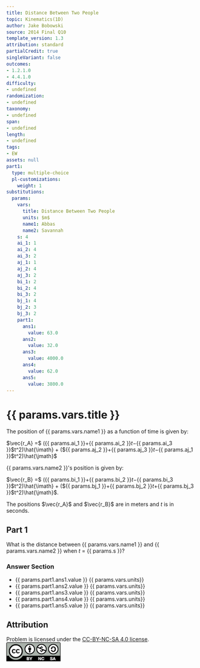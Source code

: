 ```yaml
---
title: Distance Between Two People
topic: Kinematics(1D)
author: Jake Bobowski
source: 2014 Final Q10
template_version: 1.3
attribution: standard
partialCredit: true
singleVariant: false
outcomes:
- 1.2.1.0
- 4.4.1.0
difficulty:
- undefined
randomization:
- undefined
taxonomy:
- undefined
span:
- undefined
length:
- undefined
tags:
- EW
assets: null
part1:
  type: multiple-choice
  pl-customizations:
    weight: 1
substitutions:
  params:
    vars:
      title: Distance Between Two People
      units: $m$
      name1: Abbas
      name2: Savannah
    s: 4
    ai_1: 1
    ai_2: 4
    ai_3: 2
    aj_1: 1
    aj_2: 4
    aj_3: 2
    bi_1: 2
    bi_2: 4
    bi_3: 2
    bj_1: 4
    bj_2: 3
    bj_3: 2
    part1:
      ans1:
        value: 63.0
      ans2:
        value: 32.0
      ans3:
        value: 4000.0
      ans4:
        value: 62.0
      ans5:
        value: 3800.0
---
```

# {{ params.vars.title }}
The position of {{ params.vars.name1 }} as a function of time is given by:

$\vec{r_A} =$ ({{ params.ai_1 }}$+${{ params.ai_2 }}$t-${{ params.ai_3 }}$t^2)\hat{\imath} + (${{ params.aj_2 }}$+${{ params.aj_3 }}$t-${{ params.aj_1 }}$t^2)\hat{\jmath}$

{{ params.vars.name2 }}'s position is given by:

$\vec{r_B} =$ ({{ params.bi_1 }}$+${{ params.bi_2 }}$t-${{ params.bi_3 }}$t^2)\hat{\imath} + (${{ params.bj_1 }}$+${{ params.bj_2 }}$t+${{ params.bj_3 }}$t^2)\hat{\jmath}$.

The positions $\vec{r_A}$ and $\vec{r_B}$ are in meters and $t$ is in seconds.

## Part 1

What is the distance between {{ params.vars.name1 }} and {{ params.vars.name2 }} when $t$ = {{ params.s }}?

### Answer Section

- {{ params.part1.ans1.value }} {{ params.vars.units}}
- {{ params.part1.ans2.value }} {{ params.vars.units}}
- {{ params.part1.ans3.value }} {{ params.vars.units}}
- {{ params.part1.ans4.value }} {{ params.vars.units}}
- {{ params.part1.ans5.value }} {{ params.vars.units}}

## Attribution

Problem is licensed under the [CC-BY-NC-SA 4.0 license](https://creativecommons.org/licenses/by-nc-sa/4.0/).<br> ![The Creative Commons 4.0 license requiring attribution-BY, non-commercial-NC, and share-alike-SA license.](https://raw.githubusercontent.com/firasm/bits/master/by-nc-sa.png)